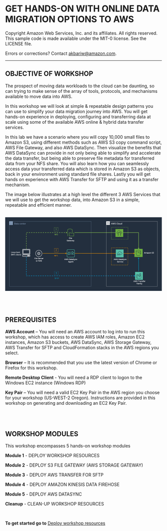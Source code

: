 GET HANDS-ON WITH ONLINE DATA MIGRATION OPTIONS TO AWS<br>
=======================================================================

Copyright Amazon Web Services, Inc. and its affiliates.  All rights reserved. This sample code is made available under the MIT-0 license. See the LICENSE file.

Errors or corrections? Contact akbariw@amazon.com.

--------------------------------------------------------


OBJECTIVE OF WORKSHOP
--------------------------------

The prospect of moving data workloads to the cloud can be daunting, so can
trying to make sense of the array of tools, protocols, and mechanisms available
to move data into AWS.

In this workshop we will look at simple & repeatable design patterns you can use to simplify your data migration journey into AWS. You will get hands-on experience in deploying, configuring and
transferring data at scale using some of the available AWS online & hybrid data transfer services. 

In this lab we have a scenario where you will copy 10,000 small files to Amazon S3,
using different methods such as AWS S3 copy command script, AWS File Gateway, and also
AWS DataSync. Then visualize the benefits that AWS DataSync can provide in not only being able to simplify and accelerate the data transfer, but being able to preserve file metadata for transferred data from your NFS share. You will also learn how you can seamlessly access data your transferred data which is stored in Amazon S3 as objects, back in your environment using standard file shares. Lastly you will get hands on experience with AWS Transfer for SFTP and using it as a transfer mechanism.

The image below illustrates at a high level the different 3 AWS Services that we will use to get the workshop data, into Amazon S3 in a simple, repeatable and efficient manner.

<br>

<img src="images/0-0.PNG">

<br/><br/>

**PREREQUISITES** 
--------------------------------

**AWS Account** – You will need an AWS account to log into to run this workshop, which has access to 
create AWS IAM roles, Amazon EC2 instances, Amazon S3 buckets, AWS DataSync, AWS Storage Gateway, AWS Transfer for SFTP and CloudFormation stacks in the AWS regions you select.

**Browser** – It is recommended that you use the latest version of Chrome or
Firefox for this workshop.

**Remote Desktop Client** - You will need a RDP client to logon to the Windows
EC2 instance (Windows RDP)

**Key Pair** – You will need a valid EC2 Key Pair in the AWS region you choose
for your workshop (US-WEST-2 Oregon). Instructions are provided in this workshop
on generating and downloading an EC2 Key Pair.


<br/><br/>

**WORKSHOP MODULES**
--------------------

This workshop encompasses 5 hands-on workshop modules

**Module 1** - DEPLOY WORKSHOP RESOURCES

**Module 2** - DEPLOY S3 FILE GATEWAY (AWS STORAGE GATEWAY)

**Module 3** - DEPLOY AWS TRANSFER FOR SFTP

**Module 4** - DEPLOY AMAZON KINESIS DATA FIREHOSE

**Module 5** - DEPLOY AWS DATASYNC

**Cleanup** - CLEAN-UP WORKSHOP RESOURCES


<br>

**To get started go to** [Deploy workshop resources](/module1/README.md)
